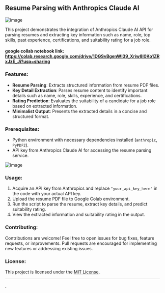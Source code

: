 
## Resume Parsing with Anthropics Claude AI
![image](https://github.com/Aakashsedha/RESUME_PARSER/assets/92659794/60f36543-2311-4729-9c38-01ef5c5c3546)




This project demonstrates the integration of Anthropics Claude AI API for parsing resumes and extracting key information such as name, role, top skills, past experience, certifications, and suitability rating for a job role.

#### google collab notebook link: https://colab.research.google.com/drive/1DGSvBgenWl39_Xriw8l0Ko1ZRxJzE_Ji?usp=sharing

### Features:
- **Resume Parsing**: Extracts structured information from resume PDF files.
- **Key Detail Extraction**: Parses resume content to identify important details such as name, role, skills, experience, and certifications.
- **Rating Prediction**: Evaluates the suitability of a candidate for a job role based on extracted information.
- **Minimalist Output**: Presents the extracted details in a concise and structured format.

### Prerequisites:
- Python environment with necessary dependencies installed (`anthropic`, `PyPDF2`).
- API key from Anthropics Claude AI for accessing the resume parsing service.

![image](https://github.com/Aakashsedha/RESUME_PARSER/assets/92659794/cdb0e55a-d06a-433f-87c5-e744203a6fc8)


### Usage:
1. Acquire an API key from Anthropics and replace `"your_api_key_here"` in the code with your actual API key.
2. Upload the resume PDF file to Google Colab environment.
3. Run the script to parse the resume, extract key details, and predict suitability rating.
4. View the extracted information and suitability rating in the output.

### Contributing:
Contributions are welcome! Feel free to open issues for bug fixes, feature requests, or improvements. Pull requests are encouraged for implementing new features or addressing existing issues.

### License:
This project is licensed under the [MIT License](LICENSE).

---
.
